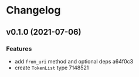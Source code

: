 # Changelog

## v0.1.0 (2021-07-06)

### Features

* add `from_uri` method and optional deps a64f0c3
* create `TokenList` type 7148521


